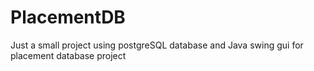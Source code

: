 # PlacementDB
Just a small project using postgreSQL database and Java swing gui for placement database project
